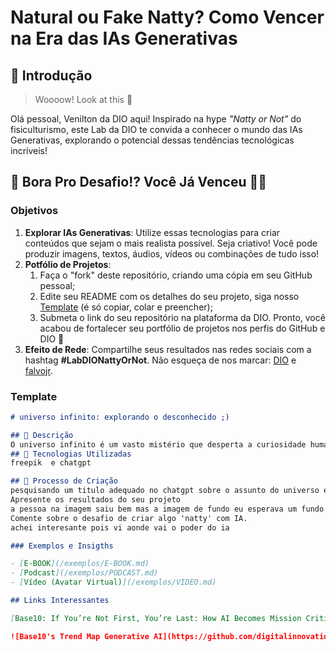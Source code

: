 # Natural ou Fake Natty? Como Vencer na Era das IAs Generativas

## 🚀 Introdução

> Woooow! Look at this 👀

Olá pessoal, Venilton da DIO aqui! Inspirado na hype _"Natty or Not"_ do fisiculturismo, este Lab da DIO te convida a conhecer o mundo das IAs Generativas, explorando o potencial dessas tendências tecnológicas incríveis!

## 🎯 Bora Pro Desafio!? Você Já Venceu 💪🤓

### Objetivos

1. **Explorar IAs Generativas**: Utilize essas tecnologias para criar conteúdos que sejam o mais realista possível. Seja criativo! Você pode produzir imagens, textos, áudios, vídeos ou combinações de tudo isso!
1. **Potfólio de Projetos**:
    1. Faça o "fork" deste repositório, criando uma cópia em seu GitHub pessoal;
    2. Edite seu README com os detalhes do seu projeto, siga nosso [Template](#template) (é só copiar, colar e preencher);
    3. Submeta o link do seu repositório na plataforma da DIO. Pronto, você acabou de fortalecer seu portfólio de projetos nos perfis do GitHub e DIO 🚀
1. **Efeito de Rede**: Compartilhe seus resultados nas redes sociais com a hashtag **#LabDIONattyOrNot**. Não esqueça de nos marcar: [DIO](https://www.linkedin.com/school/dio-makethechange) e [falvojr](https://www.linkedin.com/in/falvojr).

### Template

```markdown
# universo infinito: explorando o desconhecido ;)

## 📒 Descrição
O universo infinito é um vasto mistério que desperta a curiosidade humana. Com bilhões de estrelas e galáxias além do que conseguimos ver, ele representa o desconhecido que nos fascina e nos desafia a explorar. O sonho de conhecer o espaço é uma busca constante por respostas sobre nossa origem, a vida além da Terra e os segredos cósmicos que ainda estão por descobrir. Cada avanço científico nos aproxima dessa imensidão, alimentando nossa imaginação e nos lembrando de que o verdadeiro entendimento do universo é uma jornada sem fim.                                                                                                                                                            
## 🤖 Tecnologias Utilizadas
freepik  e chatgpt

## 🧐 Processo de Criação
pesquisando um titulo adequado no chatgpt sobre o assunto do universo e procurei a imagem no freepik                                                                                                                                                                                                                                                      ## 🚀 Resultados
Apresente os resultados do seu projeto
a pessoa na imagem saiu bem mas a imagem de fundo eu esperava um fundo mais realista                                                                                        ## 💭 Reflexão (Opcional)
Comente sobre o desafio de criar algo 'natty' com IA.
achei interesante pois vi aonde vai o poder do ia                                                                                                                           ```

### Exemplos e Insigths

- [E-BOOK](/exemplos/E-BOOK.md)
- [Podcast](/exemplos/PODCAST.md)
- [Vídeo (Avatar Virtual)](/exemplos/VIDEO.md)

## Links Interessantes

[Base10: If You’re Not First, You’re Last: How AI Becomes Mission Critical](https://base10.vc/post/generative-ai-mission-critical/)

![Base10's Trend Map Generative AI](https://github.com/digitalinnovationone/lab-natty-or-not/assets/730492/f4df26e8-f8f7-4419-8252-c69d73ea930c)
